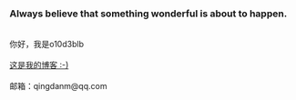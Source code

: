 ###  Always believe that something wonderful is about to happen. 
<br>
你好，我是o10d3blb
<br><br>
<a href="http://ccuuy.github.io">这是我的博客 :-) </a>
<br><br>
邮箱：qingdanm@qq.com
